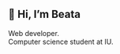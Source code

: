 ## 👋 Hi, I’m Beata

Web developer.\
Computer science student at IU.
<!---
bdebinska/bdebinska is a ✨ special ✨ repository because its `README.md` (this file) appears on your GitHub profile.
You can click the Preview link to take a look at your changes.
--->
